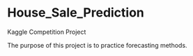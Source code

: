 # House_Sale_Prediction
Kaggle Competition Project

The purpose of this project is to practice forecasting methods.
